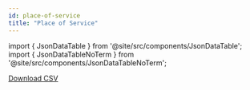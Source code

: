 ```yaml
---
id: place-of-service
title: "Place of Service"
---
```


import { JsonDataTable } from '@site/src/components/JsonDataTable';
import { JsonDataTableNoTerm } from '@site/src/components/JsonDataTableNoTerm';

<JsonDataTableNoTerm  jsonPath="nodes.seed\.the_tuva_project\.terminology__place_of_service.columns" />

<a href="https://tuva-public-resources.s3.amazonaws.com/versioned_terminology/latest/place_of_service.csv_0_0_0.csv.gz">Download CSV</a>
